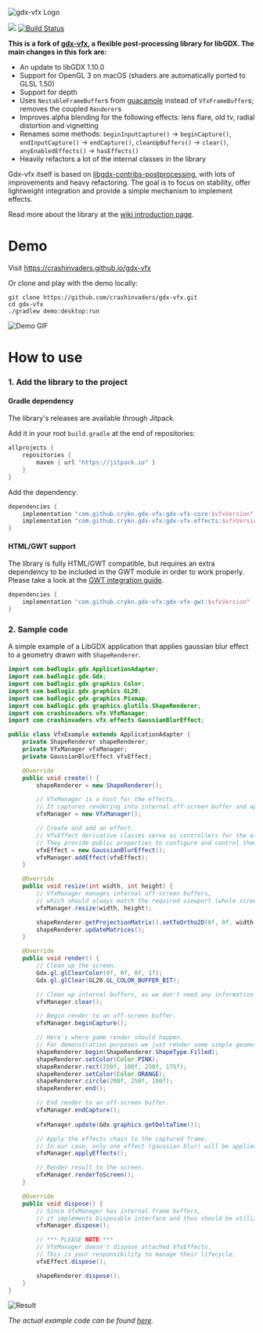 ![gdx-vfx Logo](https://i.imgur.com/kVBGQHx.png)

[![](https://jitpack.io/v/crykn/gdx-vfx.svg)](https://jitpack.io/#crykn/gdx-vfx) [![Build Status](https://travis-ci.com/crykn/gdx-vfx.svg?branch=master)](https://travis-ci.com/crykn/gdx-vfx)

**This is a fork of [gdx-vfx](https://github.com/crashinvaders/gdx-vfx), a flexible post-processing library for libGDX. The main changes in this fork are:**

- An update to libGDX 1.10.0
- Support for OpenGL 3 on macOS (shaders are automatically ported to GLSL 1.50)
- Support for depth
- Uses `NestableFrameBuffer`s from [guacamole](https://github.com/crykn/guacamole) instead of `VfxFrameBuffer`s; removes the coupled `Renderer`s
- Improves alpha blending for the following effects: lens flare, old tv, radial distortion and vignetting
- Renames some methods: `beginInputCapture()` -> `beginCapture()`, `endInputCapture()` -> `endCapture()`, `cleanUpBuffers()` -> `clear()`, `anyEnabledEffects()` -> `hasEffects()` 
- Heavily refactors a lot of the internal classes in the library

Gdx-vfx itself is based on [libgdx-contribs-postprocessing](https://github.com/manuelbua/libgdx-contribs/tree/master/postprocessing), with lots of improvements and heavy refactoring. The goal is to focus on stability, offer lightweight integration and provide a simple mechanism to implement effects.

Read more about the library at the [wiki introduction page](https://github.com/crashinvaders/gdx-vfx/wiki/Library-overview).

# Demo

Visit https://crashinvaders.github.io/gdx-vfx

Or clone and play with the demo locally:
```
git clone https://github.com/crashinvaders/gdx-vfx.git
cd gdx-vfx
./gradlew demo:desktop:run
```

![Demo GIF](https://imgur.com/dCsVhoo.gif)

# How to use

### 1. Add the library to the project

#### Gradle dependency
The library's releases are available through Jitpack.

Add it in your root `build.gradle` at the end of repositories:
```gradle
allprojects {
    repositories {
        maven { url "https://jitpack.io" }
    }
}
```

Add the dependency:
```gradle
dependencies {
    implementation "com.github.crykn.gdx-vfx:gdx-vfx-core:$vfxVersion"
    implementation "com.github.crykn.gdx-vfx:gdx-vfx-effects:$vfxVersion"    // Optional, if you need standard filter/effects.
}
```

#### HTML/GWT support
The library is fully HTML/GWT compatible, but requires an extra dependency to be included in the GWT module in order to work properly.  
Please take a look at the [GWT integration guide](https://github.com/crashinvaders/gdx-vfx/wiki/GWT-HTML-Library-Integration).
```gradle
dependencies {
    implementation "com.github.crykn.gdx-vfx:gdx-vfx-gwt:$vfxVersion"
}
```

### 2. Sample code

A simple example of a LibGDX application that applies gaussian blur effect to a geometry drawn with `ShapeRenderer`.

```java
import com.badlogic.gdx.ApplicationAdapter;
import com.badlogic.gdx.Gdx;
import com.badlogic.gdx.graphics.Color;
import com.badlogic.gdx.graphics.GL20;
import com.badlogic.gdx.graphics.Pixmap;
import com.badlogic.gdx.graphics.glutils.ShapeRenderer;
import com.crashinvaders.vfx.VfxManager;
import com.crashinvaders.vfx.effects.GaussianBlurEffect;

public class VfxExample extends ApplicationAdapter {
    private ShapeRenderer shapeRenderer;
    private VfxManager vfxManager;
    private GaussianBlurEffect vfxEffect;

    @Override
    public void create() {
        shapeRenderer = new ShapeRenderer();

        // VfxManager is a host for the effects.
        // It captures rendering into internal off-screen buffer and applies a chain of defined effects.
        vfxManager = new VfxManager();

        // Create and add an effect.
        // VfxEffect derivative classes serve as controllers for the effects.
        // They provide public properties to configure and control them.
        vfxEffect = new GaussianBlurEffect();
        vfxManager.addEffect(vfxEffect);
    }

    @Override
    public void resize(int width, int height) {
        // VfxManager manages internal off-screen buffers,
        // which should always match the required viewport (whole screen in our case).
        vfxManager.resize(width, height);

        shapeRenderer.getProjectionMatrix().setToOrtho2D(0f, 0f, width, height);
        shapeRenderer.updateMatrices();
    }

    @Override
    public void render() {
        // Clean up the screen.
        Gdx.gl.glClearColor(0f, 0f, 0f, 1f);
        Gdx.gl.glClear(GL20.GL_COLOR_BUFFER_BIT);

        // Clean up internal buffers, as we don't need any information from the last render.
        vfxManager.clear();

        // Begin render to an off-screen buffer.
        vfxManager.beginCapture();

        // Here's where game render should happen.
        // For demonstration purposes we just render some simple geometry.
        shapeRenderer.begin(ShapeRenderer.ShapeType.Filled);
        shapeRenderer.setColor(Color.PINK);
        shapeRenderer.rect(250f, 100f, 250f, 175f);
        shapeRenderer.setColor(Color.ORANGE);
        shapeRenderer.circle(200f, 250f, 100f);
        shapeRenderer.end();

        // End render to an off-screen buffer.
        vfxManager.endCapture();
        
        vfxManager.update(Gdx.graphics.getDeltaTime());

        // Apply the effects chain to the captured frame.
        // In our case, only one effect (gaussian blur) will be applied.
        vfxManager.applyEffects();

        // Render result to the screen.
        vfxManager.renderToScreen();
    }

    @Override
    public void dispose() {
        // Since VfxManager has internal frame buffers,
        // it implements Disposable interface and thus should be utilized properly.
        vfxManager.dispose();

        // *** PLEASE NOTE ***
        // VfxManager doesn't dispose attached VfxEffects.
        // This is your responsibility to manage their lifecycle.
        vfxEffect.dispose();

        shapeRenderer.dispose();
    }
}
``` 

![Result](https://i.imgur.com/XjBynGw.png)

_The actual example code can be found [here](https://github.com/crykn/gdx-vfx/blob/master/demo/core/src/com/crashinvaders/vfx/demo/screens/example/VfxExample.java)._

